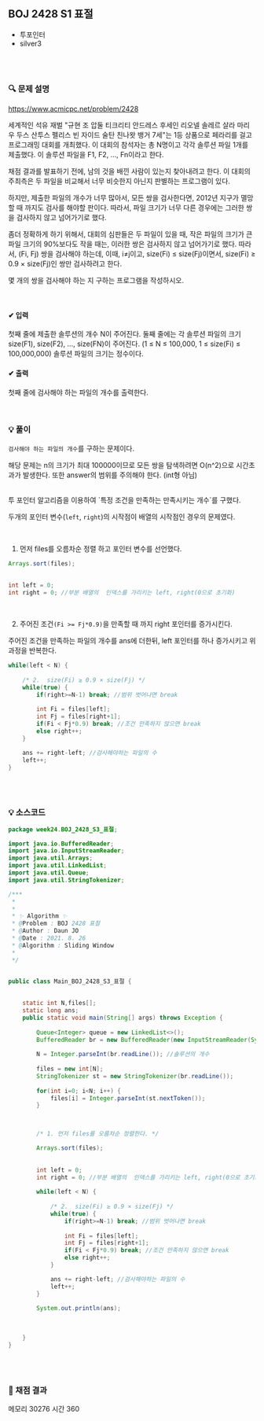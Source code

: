 ## BOJ 2428 S1 표절
- 투포인터
- silver3



<br><br>


### 🔍 문제 설명
https://www.acmicpc.net/problem/2428

세계적인 석유 재벌 "규현 조 압둘 티크리티 안드레스 후세인 리오넬 솔레르 살라 마리우 두스 산투스 펠리스 빈 자이드 술탄 친나왓 뱅거 7세"는 1등 상품으로 페라리를 걸고 프로그래밍 대회를 개최했다. 이 대회의 참석자는 총 N명이고 각각 솔루션 파일 1개를 제출했다. 이 솔루션 파일을 F1, F2, ..., Fn이라고 한다.

채점 결과를 발표하기 전에, 남의 것을 배낀 사람이 있는지 찾아내려고 한다. 이 대회의 주최측은 두 파일을 비교해서 너무 비슷한지 아닌지 판별하는 프로그램이 있다.

하지만, 제출한 파일의 개수가 너무 많아서, 모든 쌍을 검사한다면, 2012년 지구가 멸망할 때 까지도 검사를 해야할 판이다. 따라서, 파일 크기가 너무 다른 경우에는 그러한 쌍을 검사하지 않고 넘어가기로 했다.

좀더 정확하게 하기 위해서, 대회의 심판들은 두 파일이 있을 때, 작은 파일의 크기가 큰 파일 크기의 90%보다도 작을 때는, 이러한 쌍은 검사하지 않고 넘어가기로 했다. 따라서, (Fi, Fj) 쌍을 검사해야 하는데, 이때, i≠j이고, size(Fi) ≤ size(Fj)이면서, size(Fi) ≥ 0.9 × size(Fj)인 쌍만 검사하려고 한다.

몇 개의 쌍을 검사해야 하는 지 구하는 프로그램을 작성하시오.

<br>

#### ✔ 입력
첫째 줄에 제출한 솔루션의 개수 N이 주어진다. 둘째 줄에는 각 솔루션 파일의 크기 size(F1), size(F2), ..., size(FN)이 주어진다. (1 ≤ N ≤ 100,000, 1 ≤ size(Fi) ≤ 100,000,000) 솔루션 파일의 크기는 정수이다.
<br>

#### ✔ 출력
첫째 줄에 검사해야 하는 파일의 개수를 출력한다.
<br>


<br>

###  💡 풀이

`검사해야 하는 파일의 개수`를 구하는 문제이다.<br>

해당 문제는 n의 크기가 최대 100000이므로 모든 쌍을 탐색하려면 O(n^2)으로 시간초과가 발생한다.
또한 answer의 범위를 주의해야 한다. (int형 아님)


<br>
투 포인터 알고리즘을 이용하여 `특정 조건을 만족하는 만족시키는 개수`를 구했다.

두개의 포인터 변수(`left`, `right`)의 시작점이 배열의 시작점인 경우의 문제였다.<br>

<br>

1. 먼저 files를 오름차순 정렬 하고 포인터 변수를 선언했다.
```java
Arrays.sort(files);
		
		
int left = 0;
int right = 0; //부분 배열의  인덱스를 가리키는 left, right(0으로 초기화)
```

<br>

2. 주어진 조건`(Fi >= Fj*0.9)`을 만족할 때 까지 right 포인터를 증가시킨다.

주어진 조건을 만족하는 파일의 개수를 ans에 더한뒤, left 포인터를 하나 증가시키고 위 과정을 반복한다.
```java
while(left < N) {
			
	/* 2.  size(Fi) ≥ 0.9 × size(Fj) */
	while(true) {
		if(right>=N-1) break; //범위 벗어나면 break
				
		int Fi = files[left];
		int Fj = files[right+1];
		if(Fi < Fj*0.9) break; //조건 만족하지 않으면 break
		else right++;
	}

	ans += right-left; //검사해야하는 파일의 수
	left++;
}
```
<br><br>

###  💡 소스코드


```java
package week24.BOJ_2428_S3_표절;

import java.io.BufferedReader;
import java.io.InputStreamReader;
import java.util.Arrays;
import java.util.LinkedList;
import java.util.Queue;
import java.util.StringTokenizer;

/***
 * 
 * 
 * ✨ Algorithm ✨
 * @Problem : BOJ 2428 표절
 * @Author : Daun JO
 * @Date : 2021. 8. 26
 * @Algorithm : Sliding Window
 *
 */


public class Main_BOJ_2428_S3_표절 {
	
	
	static int N,files[];
	static long ans;
	public static void main(String[] args) throws Exception {
		
		Queue<Integer> queue = new LinkedList<>();
		BufferedReader br = new BufferedReader(new InputStreamReader(System.in));
		
		N = Integer.parseInt(br.readLine()); //솔루션의 개수
	
		files = new int[N];
		StringTokenizer st = new StringTokenizer(br.readLine());
		
		for(int i=0; i<N; i++) {
			files[i] = Integer.parseInt(st.nextToken());
		}


		
		/* 1. 먼저 files를 오름차순 정렬한다. */ 

		Arrays.sort(files);
		
		
		int left = 0;
		int right = 0; //부분 배열의  인덱스를 가리키는 left, right(0으로 초기화)
		
		while(left < N) {
			
			/* 2.  size(Fi) ≥ 0.9 × size(Fj) */
			while(true) {
				if(right>=N-1) break; //범위 벗어나면 break
				
				int Fi = files[left];
				int Fj = files[right+1];
				if(Fi < Fj*0.9) break; //조건 만족하지 않으면 break
				else right++;
			}

			ans += right-left; //검사해야하는 파일의 수
			left++;
		}
		
		System.out.println(ans);
		
		
		
	}
}


```

<br><br>


###  💯 채점 결과
메모리 30276	시간 360

